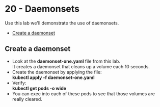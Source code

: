 # 20 - Daemonsets

Use this lab we'll demonstrate the use of daemonsets.

- [Create a daemonset](#Create-a-daemonset)

## Create a daemonset

- Look at the **daemonset-one.yaml** file from this lab.  
It creates a daemonset that cleans up a volume each 10 seconds.
- Create the daemonset by applying the file:  
**kubectl apply -f daemonset-one.yaml**
- Verify:  
**kubectl get pods -o wide**
- You can exec into each of these pods to see that those volumes are really cleared.
